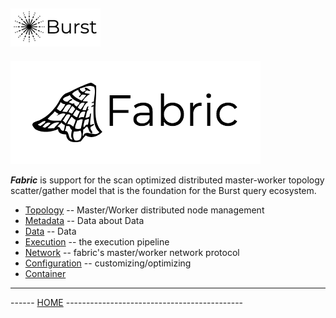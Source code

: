 ![Burst](../doc/burst_small.png "")
--

![](fabric.png "")


___Fabric___ is support for the scan optimized
distributed master-worker topology scatter/gather model that is the foundation for the Burst query
ecosystem.

* [Topology](src/main/scala/org/burstsys/fabric/topology/readme.md) -- Master/Worker distributed node management
* [Metadata](src/main/scala/org/burstsys/fabric/metadata/readme.md) -- Data about Data
* [Data](src/main/scala/org/burstsys/fabric/data/readme.md)        -- Data
* [Execution](src/main/scala/org/burstsys/fabric/execution/readme.md)   -- the execution pipeline
* [Network](src/main/scala/org/burstsys/fabric/network/readme.md)      -- fabric's master/worker network protocol
* [Configuration](src/main/scala/org/burstsys/fabric/configuration/readme.md)     -- customizing/optimizing
* [Container](src/main/scala/org/burstsys/fabric/container/readme.md)



---
------ [HOME](../readme.md) --------------------------------------------
